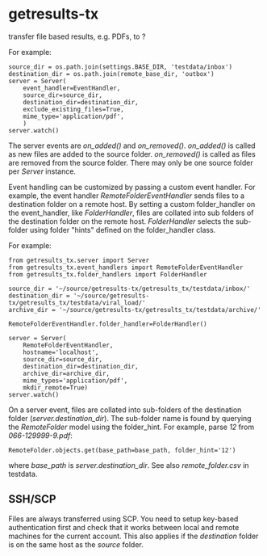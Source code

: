 # getresults-tx
transfer file based results, e.g. PDFs, to ?


For example:

    source_dir = os.path.join(settings.BASE_DIR, 'testdata/inbox')
    destination_dir = os.path.join(remote_base_dir, 'outbox')
    server = Server(
        event_handler=EventHandler,
        source_dir=source_dir,
        destination_dir=destination_dir,
        exclude_existing_files=True,
        mime_type='application/pdf',
        )
    server.watch()

The server events are *on_added()* and *on_removed()*. *on_added()* is called as new files are added to the source folder.
*on_removed()* is called as files are removed from the source folder. There may only be one source folder per 
_Server_ instance.

Event handling can be customized by passing a custom event handler. For example, the event handler 
_RemoteFolderEventHandler_ sends files to a destination folder on a remote host. By setting a custom
folder_handler on the event_handler, like _FolderHandler_, files are collated into sub folders of the destination folder
on the remote host. _FolderHandler_ selects the sub-folder using folder "hints" defined on the folder_handler class. 

For example:

    from getresults_tx.server import Server
    from getresults_tx.event_handlers import RemoteFolderEventHandler
    from getresults_tx.folder_handlers import FolderHandler
    
    source_dir = '~/source/getresults-tx/getresults_tx/testdata/inbox/'
    destination_dir = '~/source/getresults-tx/getresults_tx/testdata/viral_load/'
    archive_dir = '~/source/getresults-tx/getresults_tx/testdata/archive/'
    
    RemoteFolderEventHandler.folder_handler=FolderHandler()
    
    server = Server(
        RemoteFolderEventHandler,
        hostname='localhost',
        source_dir=source_dir,
        destination_dir=destination_dir,
        archive_dir=archive_dir,
        mime_types='application/pdf',
        mkdir_remote=True)
    server.watch()

On a server event, files are collated into sub-folders of the destination folder (*server.destination_dir*).
The sub-folder name is found by querying the _RemoteFolder_ model using the folder_hint. For example, parse *12* from *066-129999-9.pdf*:
	
	RemoteFolder.objects.get(base_path=base_path, folder_hint='12') 
	
where *base_path* is *server.destination_dir*. See also *remote_folder.csv* in testdata.
    
SSH/SCP
-------

Files are always transferred using SCP. You need to setup key-based authentication first and check that it works between local and remote machines for the current account. This also applies if the _destination_ folder is on the same host as the _source_ folder.
